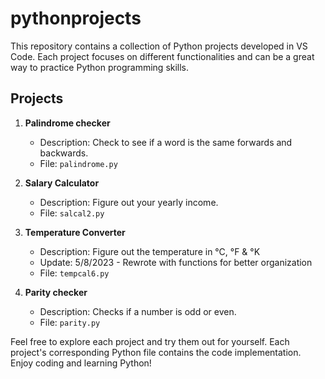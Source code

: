 # pythonprojects

This repository contains a collection of Python projects developed in VS Code. Each project focuses on different functionalities and can be a great way to practice Python programming skills.

## Projects

1. **Palindrome checker**
   - Description: Check to see if a word is the same forwards and backwards.
   - File: `palindrome.py`

2. **Salary Calculator**
   - Description: Figure out your yearly income.
   - File: `salcal2.py`

3. **Temperature Converter**
   - Description: Figure out the temperature in °C, °F & °K
   - Update: 5/8/2023 - Rewrote with functions for better organization
   - File: `tempcal6.py`

4. **Parity checker**
   - Description: Checks if a number is odd or even.
   - File: `parity.py`

Feel free to explore each project and try them out for yourself. Each project's corresponding Python file contains the code implementation. Enjoy coding and learning Python!
